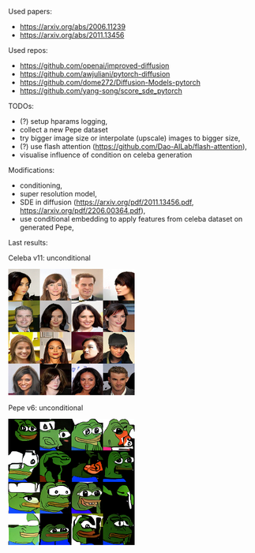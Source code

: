 Used papers:
 - https://arxiv.org/abs/2006.11239
 - https://arxiv.org/abs/2011.13456

Used repos:
 - https://github.com/openai/improved-diffusion
 - https://github.com/awjuliani/pytorch-diffusion
 - https://github.com/dome272/Diffusion-Models-pytorch
 - https://github.com/yang-song/score_sde_pytorch

TODOs:
 - (?) setup hparams logging,
 - collect a new Pepe dataset
 - try bigger image size or interpolate (upscale) images to bigger size,
 - (?) use flash attention (https://github.com/Dao-AILab/flash-attention),
 - visualise influence of condition on celeba generation

Modifications:
 - conditioning,
 - super resolution model,
 - SDE in diffusion (https://arxiv.org/pdf/2011.13456.pdf, https://arxiv.org/pdf/2206.00364.pdf),
 - use conditional embedding to apply features from celeba dataset on generated Pepe,

Last results:

Celeba v11: unconditional

![last_results_celeba_v1](docs/celeba/final_pred.png)

Pepe v6: unconditional

![last_results_pepe_v6](docs/pepe/final_pred.png)